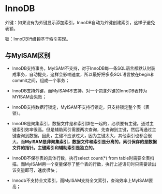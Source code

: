 # InnoDB

外键：如果没有为外键显示添加索引，InnoDB自动为外键创建索引，这样子避免表锁。

锁：InnoDB行级锁基于索引实现。



## 与MyISAM区别

- InnoDB支持事务，MyISAM不支持，对于InnoDB每一条SQL语言都默认封装成事务，自动提交，这样会影响速度，所以最好把多条SQL语言放在begin和commit之间，组成一个事务；

- InnoDB支持外键，而MyISAM不支持。对一个包含外键的InnoDB表转为MYISAM会失败；

- InnoDB支持数据行锁定，MyISAM不支持行锁定，只支持锁定整个表（表锁）。

- InnoDB是聚集索引，数据文件是和索引绑在一起的，必须要有主键，通过主键索引效率很高。但是辅助索引需要两次查询，先查询到主键，然后再通过主键查询到数据。因此，主键不应该过大，因为主键太大，其他索引也都会很大。而**MyISAM是非聚集索引，数据文件和索引是分离的，索引保存的是数据文件的指针。主键索引和辅助索引是独立的。**

  

- InnoDB不保存表的具体行数，执行select count(*) from table时需要全表扫描。而MyISAM用一个变量保存了整个表的行数，执行上述语句时只需要读出该变量即可，速度很快；

- Innodb不支持全文索引，而MyISAM支持全文索引，查询效率上MyISAM要高；

  
